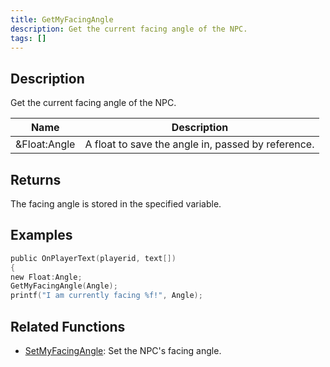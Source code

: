 ```yaml
---
title: GetMyFacingAngle
description: Get the current facing angle of the NPC.
tags: []
---
```


## Description

Get the current facing angle of the NPC.

| Name                 | Description                                                      |
| -------------------- | ---------------------------------------------------------------- |
| &Float:Angle         | A float to save the angle in, passed by reference.               |

## Returns

The facing angle is stored in the specified variable.

## Examples

```c
public OnPlayerText(playerid, text[])
{
new Float:Angle;
GetMyFacingAngle(Angle);
printf("I am currently facing %f!", Angle);

```

## Related Functions

- [SetMyFacingAngle](../functions/SetMyFacingAngle): Set the NPC's facing angle.
